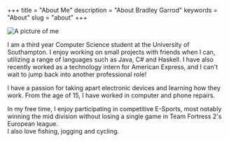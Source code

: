 +++
title = "About Me"
description = "About Bradley Garrod"
keywords = "About"
slug = "about"
+++

<img src="/images/about-image.jpg" class="about-image" title="Photo credits to Samuel Giles Larsen-Disney" alt="A picture of me"/>


I am a third year Computer Science student at the University of Southampton. I enjoy working on small projects with friends when I can, utilizing a range of languages such as Java, C# and Haskell. I have also recently worked as a technology intern for American Express, and I can't wait to jump back into another professional role!

I have a passion for taking apart electronic devices and learning how they work. From the age of 15, I have worked in computer and phone repairs.

In my free time, I enjoy participating in competitive E-Sports, most notably winning the mid division without losing a single game in Team Fortress 2's European league.  
I also love fishing, jogging and cycling. 
